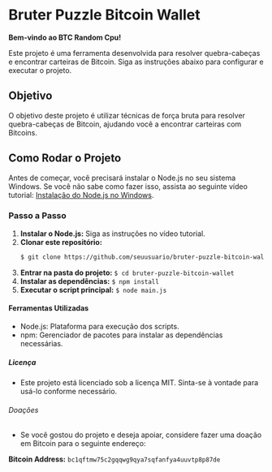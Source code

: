 # Bruter Puzzle Bitcoin Wallet

**Bem-vindo ao BTC Random Cpu!**

Este projeto é uma ferramenta desenvolvida para resolver quebra-cabeças e encontrar carteiras de Bitcoin. Siga as instruções abaixo para configurar e executar o projeto.

## Objetivo

O objetivo deste projeto é utilizar técnicas de força bruta para resolver quebra-cabeças de Bitcoin, ajudando você a encontrar carteiras com Bitcoins.

## Como Rodar o Projeto

Antes de começar, você precisará instalar o Node.js no seu sistema Windows. Se você não sabe como fazer isso, assista ao seguinte vídeo tutorial: [Instalação do Node.js no Windows](https://www.youtube.com/watch?v=3bDtzMzaaCw).

### Passo a Passo

1. **Instalar o Node.js:** Siga as instruções no vídeo tutorial.
2. **Clonar este repositório:**
   ```bash
   $ git clone https://github.com/seuusuario/bruter-puzzle-bitcoin-wallet.git
   ```
3. **Entrar na pasta do projeto:**
    ```$ cd bruter-puzzle-bitcoin-wallet```
4. **Instalar as dependências:** 
    ```$ npm install```
5. **Executar o script principal:**
    ```$ node main.js```

#### Ferramentas Utilizadas
- Node.js: Plataforma para execução dos scripts.
- npm: Gerenciador de pacotes para instalar as dependências necessárias.

##### Licença
- Este projeto está licenciado sob a licença MIT. Sinta-se à vontade para usá-lo conforme necessário.

###### Doações
- Se você gostou do projeto e deseja apoiar, considere fazer uma doação em Bitcoin para o seguinte endereço:

**Bitcoin Address:**
    ```bc1qftmw75c2gqqwg9qya7sqfanfya4uuvtp8p87de```
